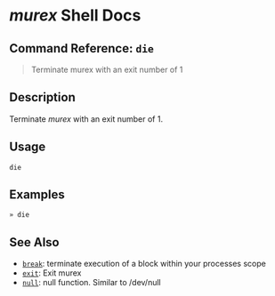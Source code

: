 # _murex_ Shell Docs

## Command Reference: `die`

> Terminate murex with an exit number of 1

## Description

Terminate _murex_ with an exit number of 1.

## Usage

    die

## Examples

    » die

## See Also

* [`break`](../commands/break.md):
  terminate execution of a block within your processes scope
* [`exit`](../commands/exit.md):
  Exit murex
* [`null`](../commands/devnull.md):
  null function. Similar to /dev/null